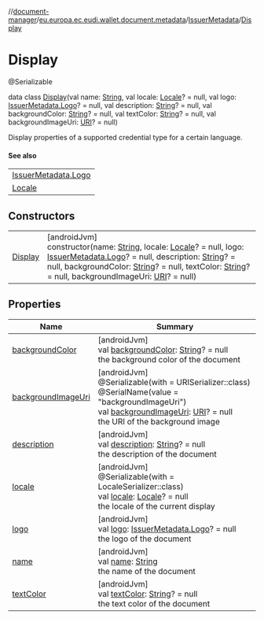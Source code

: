 //[document-manager](../../../../index.md)/[eu.europa.ec.eudi.wallet.document.metadata](../../index.md)/[IssuerMetadata](../index.md)/[Display](index.md)

# Display

@Serializable

data class [Display](index.md)(val
name: [String](https://kotlinlang.org/api/latest/jvm/stdlib/kotlin-stdlib/kotlin/-string/index.html),
val locale: [Locale](https://developer.android.com/reference/kotlin/java/util/Locale.html)? = null,
val logo: [IssuerMetadata.Logo](../-logo/index.md)? = null, val
description: [String](https://kotlinlang.org/api/latest/jvm/stdlib/kotlin-stdlib/kotlin/-string/index.html)? =
null, val
backgroundColor: [String](https://kotlinlang.org/api/latest/jvm/stdlib/kotlin-stdlib/kotlin/-string/index.html)? =
null, val
textColor: [String](https://kotlinlang.org/api/latest/jvm/stdlib/kotlin-stdlib/kotlin/-string/index.html)? =
null, val
backgroundImageUri: [URI](https://developer.android.com/reference/kotlin/java/net/URI.html)? = null)

Display properties of a supported credential type for a certain language.

#### See also

| |
|---|
| [IssuerMetadata.Logo](../-logo/index.md) |
| [Locale](https://developer.android.com/reference/kotlin/java/util/Locale.html) |

## Constructors

|                        |                                                                                                                                                                                                                                                                                                                                                                                                                                                                                                                                                                                                                                                                                                                                                                 |
|------------------------|-----------------------------------------------------------------------------------------------------------------------------------------------------------------------------------------------------------------------------------------------------------------------------------------------------------------------------------------------------------------------------------------------------------------------------------------------------------------------------------------------------------------------------------------------------------------------------------------------------------------------------------------------------------------------------------------------------------------------------------------------------------------|
| [Display](-display.md) | [androidJvm]<br>constructor(name: [String](https://kotlinlang.org/api/latest/jvm/stdlib/kotlin-stdlib/kotlin/-string/index.html), locale: [Locale](https://developer.android.com/reference/kotlin/java/util/Locale.html)? = null, logo: [IssuerMetadata.Logo](../-logo/index.md)? = null, description: [String](https://kotlinlang.org/api/latest/jvm/stdlib/kotlin-stdlib/kotlin/-string/index.html)? = null, backgroundColor: [String](https://kotlinlang.org/api/latest/jvm/stdlib/kotlin-stdlib/kotlin/-string/index.html)? = null, textColor: [String](https://kotlinlang.org/api/latest/jvm/stdlib/kotlin-stdlib/kotlin/-string/index.html)? = null, backgroundImageUri: [URI](https://developer.android.com/reference/kotlin/java/net/URI.html)? = null) |

## Properties

| Name                                          | Summary                                                                                                                                                                                                                                                                                    |
|-----------------------------------------------|--------------------------------------------------------------------------------------------------------------------------------------------------------------------------------------------------------------------------------------------------------------------------------------------|
| [backgroundColor](background-color.md)        | [androidJvm]<br>val [backgroundColor](background-color.md): [String](https://kotlinlang.org/api/latest/jvm/stdlib/kotlin-stdlib/kotlin/-string/index.html)? = null<br>the background color of the document                                                                                 |
| [backgroundImageUri](background-image-uri.md) | [androidJvm]<br>@Serializable(with = URISerializer::class)<br>@SerialName(value = &quot;backgroundImageUri&quot;)<br>val [backgroundImageUri](background-image-uri.md): [URI](https://developer.android.com/reference/kotlin/java/net/URI.html)? = null<br>the URI of the background image |
| [description](description.md)                 | [androidJvm]<br>val [description](description.md): [String](https://kotlinlang.org/api/latest/jvm/stdlib/kotlin-stdlib/kotlin/-string/index.html)? = null<br>the description of the document                                                                                               |
| [locale](locale.md)                           | [androidJvm]<br>@Serializable(with = LocaleSerializer::class)<br>val [locale](locale.md): [Locale](https://developer.android.com/reference/kotlin/java/util/Locale.html)? = null<br>the locale of the current display                                                                      |
| [logo](logo.md)                               | [androidJvm]<br>val [logo](logo.md): [IssuerMetadata.Logo](../-logo/index.md)? = null<br>the logo of the document                                                                                                                                                                          |
| [name](name.md)                               | [androidJvm]<br>val [name](name.md): [String](https://kotlinlang.org/api/latest/jvm/stdlib/kotlin-stdlib/kotlin/-string/index.html)<br>the name of the document                                                                                                                            |
| [textColor](text-color.md)                    | [androidJvm]<br>val [textColor](text-color.md): [String](https://kotlinlang.org/api/latest/jvm/stdlib/kotlin-stdlib/kotlin/-string/index.html)? = null<br>the text color of the document                                                                                                   |
